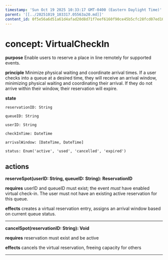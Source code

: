 ```yaml
---
timestamp: 'Sun Oct 19 2025 10:33:17 GMT-0400 (Eastern Daylight Time)'
parent: '[[../20251019_103317.05563a20.md]]'
content_id: 0f5e56a6d51a61d4afad20d8d71f7eef6160f90ce45b5cfc28fcd07ed10a23ec
---
```


# concept: VirtualCheckIn

**purpose** Enable users to reserve a place in line remotely for supported events.

**principle** Minimize physical waiting and coordinate arrival times. If a user checks into a queue at a desired time, they will receive an arrival window, minimizing physical waiting and coordinating their arrival. If they do not arrive within their window, their reservation will expire.

**state**

```
reservationID: String

queueID: String

userID: String

checkInTime: DateTime

arrivalWindow: [DateTime, DateTime]

status: Enum('active', 'used', 'cancelled', 'expired')
```

## **actions**

**reserveSpot(userID: String, queueID: String): ReservationID**

**requires** userID and queueID must exist; the event *must* have enabled virtual check-in. The user must not have an existing active reservation for this queue.

**effects** creates a virtual reservation entry, assigns an arrival window based on current queue status.

***

**cancelSpot(reservationID: String): Void**

**requires** reservation must exist and be active

**effects** cancels the virtual reservation, freeing capacity for others

***
